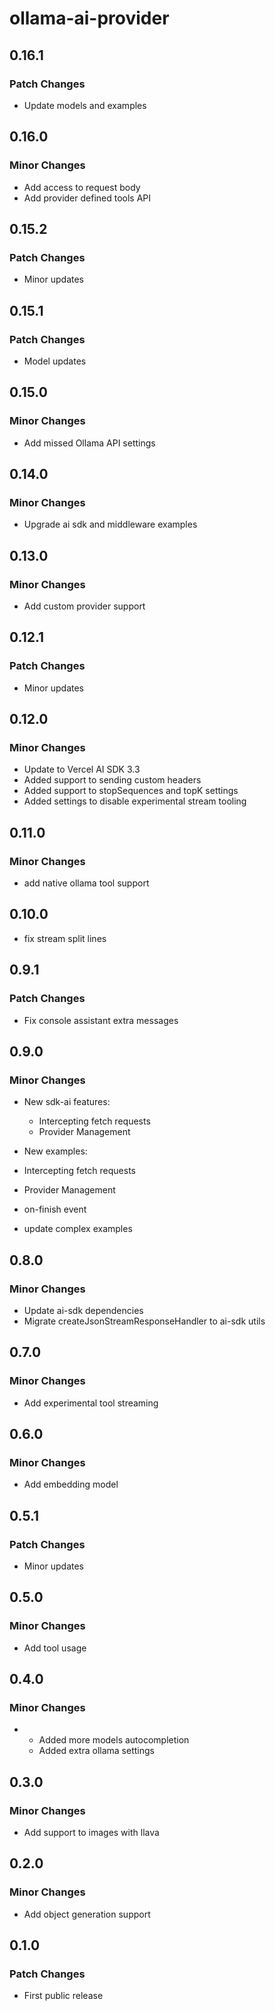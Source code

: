 # ollama-ai-provider

## 0.16.1

### Patch Changes

- Update models and examples

## 0.16.0

### Minor Changes

- Add access to request body
- Add provider defined tools API

## 0.15.2

### Patch Changes

- Minor updates

## 0.15.1

### Patch Changes

- Model updates

## 0.15.0

### Minor Changes

- Add missed Ollama API settings

## 0.14.0

### Minor Changes

- Upgrade ai sdk and middleware examples

## 0.13.0

### Minor Changes

- Add custom provider support

## 0.12.1

### Patch Changes

- Minor updates

## 0.12.0

### Minor Changes

- Update to Vercel AI SDK 3.3
- Added support to sending custom headers
- Added support to stopSequences and topK settings
- Added settings to disable experimental stream tooling

## 0.11.0

### Minor Changes

- add native ollama tool support

## 0.10.0

- fix stream split lines

## 0.9.1

### Patch Changes

- Fix console assistant extra messages

## 0.9.0

### Minor Changes

- New sdk-ai features:

  - Intercepting fetch requests
  - Provider Management

- New examples:

- Intercepting fetch requests
- Provider Management
- on-finish event
- update complex examples

## 0.8.0

### Minor Changes

- Update ai-sdk dependencies
- Migrate createJsonStreamResponseHandler to ai-sdk utils

## 0.7.0

### Minor Changes

- Add experimental tool streaming

## 0.6.0

### Minor Changes

- Add embedding model

## 0.5.1

### Patch Changes

- Minor updates

## 0.5.0

### Minor Changes

- Add tool usage

## 0.4.0

### Minor Changes

- - Added more models autocompletion
  - Added extra ollama settings

## 0.3.0

### Minor Changes

- Add support to images with llava

## 0.2.0

### Minor Changes

- Add object generation support

## 0.1.0

### Patch Changes

- First public release
